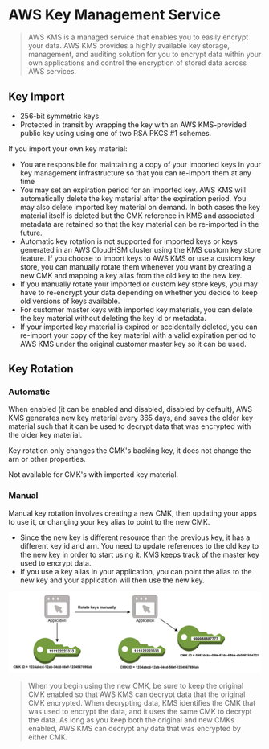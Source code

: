 # AWS Key Management Service

> AWS KMS is a managed service that enables you to easily encrypt your data. AWS KMS provides a highly available key storage, management, and auditing solution for you to encrypt data within your own applications and control the encryption of stored data across AWS services.

## Key Import

* 256-bit symmetric keys
* Protected in transit by wrapping the key with an AWS KMS-provided public key using using one of two RSA PKCS #1 schemes.

If you import your own key material:

* You are responsible for maintaining a copy of your imported keys in your key management infrastructure so that you can re-import them at any time
* You may set an expiration period for an imported key. AWS KMS will automatically delete the key material after the expiration period. You may also delete imported key material on demand. In both cases the key material itself is deleted but the CMK reference in KMS and associated metadata are retained so that the key material can be re-imported in the future.
*  Automatic key rotation is not supported for imported keys or keys generated in an AWS CloudHSM cluster using the KMS custom key store feature. If you choose to import keys to AWS KMS or use a custom key store, you can manually rotate them whenever you want by creating a new CMK and mapping a key alias from the old key to the new key.
* If you manually rotate your imported or custom key store keys, you may have to re-encrypt your data depending on whether you decide to keep old versions of keys available.
* For customer master keys with imported key materials, you can delete the key material without deleting the key id or metadata.
* If your imported key material is expired or accidentally deleted, you can re-import your copy of the key material with a valid expiration period to AWS KMS under the original customer master key so it can be used.

## Key Rotation

### Automatic

When enabled (it can be enabled and disabled, disabled by default), AWS KMS generates new key material every 365 days, and saves the older key material such that it can be used to decrypt data that was encrypted with the older key material.

Key rotation only changes the CMK's backing key, it does not change the arn or other properties.

Not available for CMK's with imported key material.

### Manual

Manual key rotation involves creating a new CMK, then updating your apps to use it, or changing your key alias to point to the new CMK.

* Since the new key is different resource than the previous key, it has a different key id and arn. You need to update references to the old key to the new key in order to start using it. KMS keeps track of the master key used to encrypt data. 
* If you use a key alias in your application, you can point the alias to the new key and your application will then use the new key.

![](./key-rotation-manual.png)

> When you begin using the new CMK, be sure to keep the original CMK enabled so that AWS KMS can decrypt data that the original CMK encrypted. When decrypting data, KMS identifies the CMK that was used to encrypt the data, and it uses the same CMK to decrypt the data. As long as you keep both the original and new CMKs enabled, AWS KMS can decrypt any data that was encrypted by either CMK.